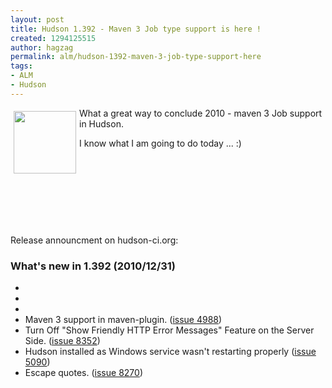 ```yaml
---
layout: post
title: Hudson 1.392 - Maven 3 Job type support is here !
created: 1294125515
author: hagzag
permalink: alm/hudson-1392-maven-3-job-type-support-here
tags:
- ALM
- Hudson
---
```

<p><img hspace="5" height="100" border="0" align="left" width="100" vspace="5" alt="" src="/files/upload/29/banner-100.png" />What a great way to conclude 2010 - maven 3 Job support in Hudson.</p>
<p>I know what I am going to do today ... :)</p>
<p>&nbsp;</p>
<p>&nbsp;</p>
<p>&nbsp;</p>
<p>&nbsp;</p>
<p>Release announcment on hudson-ci.org:</p>
<h3><a name="v1.392">What's new in 1.392</a> (2010/12/31)</h3>
<ul class="image">
    <li class="major rfe">&nbsp;</li>
    <li class="major rfe">&nbsp;</li>
    <li class="major rfe">&nbsp;</li>
    <li class="major rfe">Maven 3 support in maven-plugin.      (<a href="http://issues.hudson-ci.org/browse/HUDSON-4988">issue 4988</a>)</li>
    <li class="bug">Turn Off &quot;Show Friendly HTTP Error Messages&quot; Feature on the Server Side.     (<a href="http://issues.hudson-ci.org/browse/HUDSON-8352">issue 8352</a>)</li>
    <li class="bug">Hudson installed as Windows service wasn't restarting properly     (<a href="http://issues.hudson-ci.org/browse/HUDSON-5090">issue 5090</a>)</li>
    <li class="bug">Escape quotes.     (<a href="http://issues.hudson-ci.org/browse/HUDSON-8270">issue 8270</a>)</li>
</ul>
